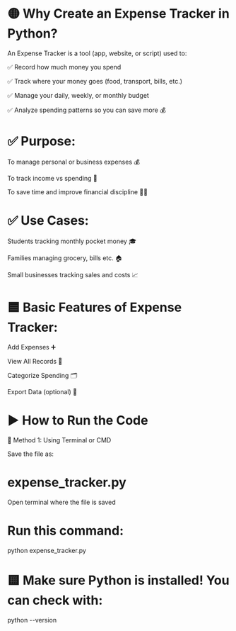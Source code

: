 # 🟡 Why Create an Expense Tracker in Python?

An Expense Tracker is a tool (app, website, or script) used to:

✅ Record how much money you spend

✅ Track where your money goes (food, transport, bills, etc.)

✅ Manage your daily, weekly, or monthly budget

✅ Analyze spending patterns so you can save more 💰

# ✅ Purpose:

To manage personal or business expenses 💰

To track income vs spending 🧾

To save time and improve financial discipline 💼💡

# ✅ Use Cases:

Students tracking monthly pocket money 🎓

Families managing grocery, bills etc. 🏠

Small businesses tracking sales and costs 📈

# 🟦 Basic Features of Expense Tracker:

Add Expenses ➕

View All Records 👀

Categorize Spending 🗂️

Export Data (optional) 📁


# ▶️ How to Run the Code

🔹 Method 1: Using Terminal or CMD

Save the file as:

# expense_tracker.py

Open terminal where the file is saved

# Run this command:

python expense_tracker.py

# 🟨 Make sure Python is installed! You can check with:

python --version
